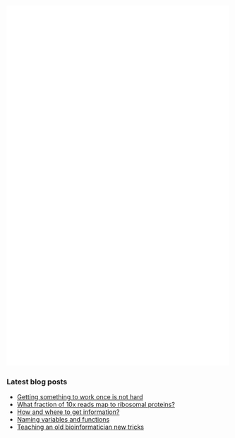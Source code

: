 <!-- ![Metrics](https://metrics.lecoq.io/davetang?template=terminal&languages=1&achievements=1&base=header%2C%20activity%2C%20community%2C%20repositories%2C%20metadata&base.indepth=false&base.hireable=false&base.skip=false&languages=false&languages.ignored=html%2C%20css%2C%20javascript%2C%20tex%2C%20jupyter%20notebook%2C%20postscript&languages.limit=8&languages.threshold=0%25&languages.other=false&languages.colors=github&languages.sections=most-used&languages.indepth=false&languages.analysis.timeout=15&languages.analysis.timeout.repositories=7.5&languages.categories=markup%2C%20programming&languages.recent.categories=markup%2C%20programming&languages.recent.load=300&languages.recent.days=14&achievements=false&achievements.threshold=C&achievements.secrets=true&achievements.display=detailed&achievements.limit=0&config.timezone=Asia%2FTokyo) -->

![My GitHub stats](github-metrics.svg)

### Latest blog posts

<!-- BLOG-POST-LIST:START -->
- [Getting something to work once is not hard](https://davetang.org/muse/2024/05/27/getting-something-to-work-once-is-not-hard/)
- [What fraction of 10x reads map to ribosomal proteins?](https://davetang.org/muse/2024/05/22/what-fraction-of-10x-reads-map-to-ribosomal-proteins/)
- [How and where to get information?](https://davetang.org/muse/2024/05/14/how-and-where-to-get-information/)
- [Naming variables and functions](https://davetang.org/muse/2024/05/08/naming-variables-and-functions/)
- [Teaching an old bioinformatician new tricks](https://davetang.org/muse/2024/05/02/teaching-an-old-bioinformatician-new-tricks/)
<!-- BLOG-POST-LIST:END -->
